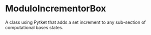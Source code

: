 # ModuloIncrementorBox
A class using Pytket that adds a set increment to any sub-section of computational bases states.
<meta name="google-site-verification" content="mBlQCa7cW2Tlz05NFbwdGJgNUcZZX9gSx61ko5CjKbc" />
